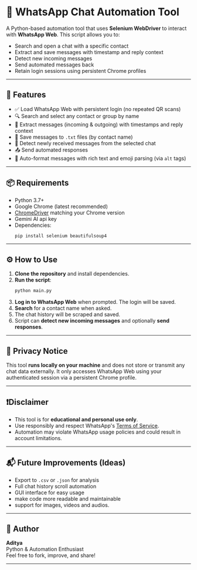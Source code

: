 # 📱 WhatsApp Chat Automation Tool

A Python-based automation tool that uses **Selenium WebDriver** to interact with **WhatsApp Web**. This script allows you to:

- Search and open a chat with a specific contact  
- Extract and save messages with timestamp and reply context  
- Detect new incoming messages  
- Send automated messages back  
- Retain login sessions using persistent Chrome profiles  

---

## 🚀 Features

- ✅ Load WhatsApp Web with persistent login (no repeated QR scans)
- 🔍 Search and select any contact or group by name
- 💬 Extract messages (incoming & outgoing) with timestamps and reply context
- 📂 Save messages to `.txt` files (by contact name)
- 🔄 Detect newly received messages from the selected chat
- 📤 Send automated responses
- 🧠 Auto-format messages with rich text and emoji parsing (via `alt` tags)

---

## 📦 Requirements

- Python 3.7+
- Google Chrome (latest recommended)
- [ChromeDriver](https://chromedriver.chromium.org/downloads) matching your Chrome version
- Gemini AI api key
- Dependencies:
  ```bash
  pip install selenium beautifulsoup4
  ```


---

## ⚙️ How to Use

1. **Clone the repository** and install dependencies.
2. **Run the script**:
   ```bash
   python main.py
   ```
3. **Log in to WhatsApp Web** when prompted. The login will be saved.
4. **Search** for a contact name when asked.
5. The chat history will be scraped and saved.
6. Script can **detect new incoming messages** and optionally **send responses**.

---

## 🔐 Privacy Notice

This tool **runs locally on your machine** and does not store or transmit any chat data externally. It only accesses WhatsApp Web using your authenticated session via a persistent Chrome profile.

---

## ❗Disclaimer

- This tool is for **educational and personal use only**.
- Use responsibly and respect WhatsApp's [Terms of Service](https://www.whatsapp.com/legal/terms-of-service/).
- Automation may violate WhatsApp usage policies and could result in account limitations.

---

## 📬 Future Improvements (Ideas)

- Export to `.csv` or `.json` for analysis
- Full chat history scroll automation
- GUI interface for easy usage
- make code more readable and maintainable
- support for images, videos and audios.
  
---

## 🧠 Author

**Aditya**  
Python & Automation Enthusiast  
Feel free to fork, improve, and share!

---
